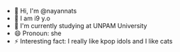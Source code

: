 - 👋 Hi, I'm @nayannats
- 👀 I am i9 y.o
- 🌱 I'm currently studying at UNPAM University
- 😄 Pronoun: she
- ⚡ Interesting fact: I really like kpop idols and I like cats

